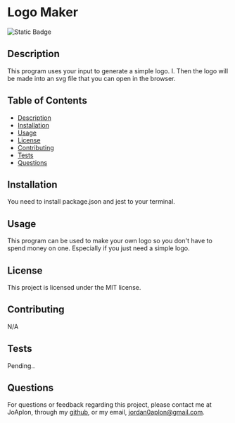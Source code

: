 # Logo Maker
 
![Static Badge](https://img.shields.io/badge/MIT-license?style=flat-square&label=License&labelColor=%23cdcdcd&color=salmon)  

## Description

This program uses your input to generate a simple logo. I. Then the logo will be made into an svg file that you can open in the browser.

## Table of Contents

- [Description](#description)
- [Installation](#installation)
- [Usage](#usage)
- [License](#license)
- [Contributing](#contributing)
- [Tests](#tests)
- [Questions](#questions)

## Installation

You need to install package.json and jest to your terminal.

## Usage

This program can be used to make your own logo so you don't have to spend money on one. Especially if you just need a simple logo.

## License

This project is licensed under the MIT license.

## Contributing

N/A

## Tests

Pending..

## Questions

For questions or feedback regarding this project, please contact me at JoAplon, through my [github](https://github.com/JoAplon), or my email, jordan0aplon@gmail.com.

